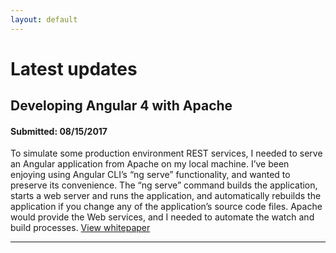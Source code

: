 ```yaml
---
layout: default
---
```


# Latest updates

## Developing Angular 4 with Apache
#### Submitted: 08/15/2017

To simulate some production environment REST services,
I needed to serve an Angular application from Apache on
my local machine. I’ve been enjoying using Angular CLI’s
“ng serve” functionality, and wanted to preserve its convenience.
The “ng serve” command builds the application, starts a
web server and runs the application, and automatically
rebuilds the application if you change any of the application’s
source code files. Apache would provide the Web services,
and I needed to automate the watch and build processes. 
[View whitepaper](Angular%20with%20Apache.md)

---
